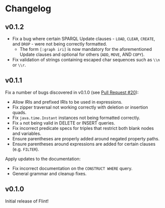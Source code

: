 # Changelog

## v0.1.2

- Fix a bug where certain SPARQL Update clauses - `LOAD`, `CLEAR`, `CREATE`, and `DROP` - were not being correctly formatted.
  - The form `[:graph iri]` is now mandatory for the aforementioned Update clauses and optional for others (`ADD`, `MOVE`, AND `COPY`).
- Fix validation of strings containing escaped char sequences such as `\\n` or `\\r`.

## v0.1.1

Fix a number of bugs discovered in v0.1.0 (see [Pull Request #20](https://github.com/yetanalytics/flint/pull/20)):
- Allow IRIs and prefixed IRIs to be used in expressions.
- Fix zipper traversal not working correctly with deletion or insertion quads.
- Fix `java.time.Instant` instances not being formatted correctly.
- Fix `a` not being valid in DELETE or INSERT queries.
- Fix incorrect predicate specs for triples that restrict both blank nodes and variables.
- Ensure parentheses are properly added around negated property paths.
- Ensure parentheses around expressions are added for certain clauses (e.g. `FILTER`).

Apply updates to the documentation:
- Fix incorrect documentation on the `CONSTRUCT WHERE` query.
- General grammar and cleanup fixes.

## v0.1.0

Initial release of Flint!
